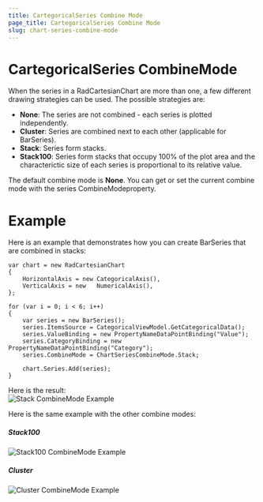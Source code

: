 ```yaml
---
title: CartegoricalSeries Combine Mode
page_title: CartegoricalSeries Combine Mode
slug: chart-series-combine-mode
---
```

# CartegoricalSeries CombineMode #
When the series in a RadCartesianChart are more than one, a few different drawing strategies can be used. The possible strategies are:

- **None**: The series are not combined - each series is plotted independently.
- **Cluster**: Series are combined next to each other (applicable for BarSeries).
- **Stack**: Series form stacks.
- **Stack100**: Series form stacks that occupy 100% of the plot area and the characterictic size of each series is proportional to its relative value.

The default combine mode is **None**. You can get or set the current combine mode with the series CombineModeproperty.
# Example #
Here is an example that demonstrates how you can create BarSeries that are combined in stacks:

	var chart = new RadCartesianChart
	{
	    HorizontalAxis = new CategoricalAxis(),
	    VerticalAxis = new   NumericalAxis(),
	};
	
	for (var i = 0; i < 6; i++)
	{
	    var series = new BarSeries();
	    series.ItemsSource = CategoricalViewModel.GetCategoricalData();
	    series.ValueBinding = new PropertyNameDataPointBinding("Value");
	    series.CategoryBinding = new PropertyNameDataPointBinding("Category");
	    series.CombineMode = ChartSeriesCombineMode.Stack;
	
	    chart.Series.Add(series);
	}
Here is the result:  
![Stack CombineMode Example ]()

Here is the same example with the other combine modes:
##### Stack100 #####
![Stack100 CombineMode Example ]()
##### Cluster #####
![Cluster CombineMode Example ]()
